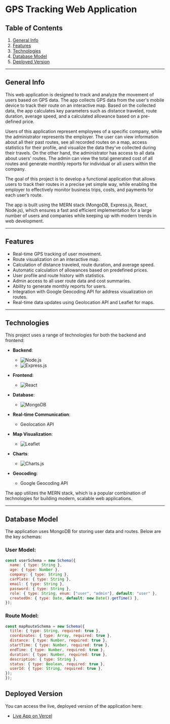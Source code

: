 # GPS Tracking Web Application

## Table of Contents
1. [General Info](#general-info)
2. [Features](#features)
3. [Technologies](#technologies)
4. [Database Model](#database-model)
6. [Deployed Version](#deployed-version)

---

## General Info
This web application is designed to track and analyze the movement of users based on GPS data. The app collects GPS data from the user's mobile device to track their route on an interactive map. Based on the collected data, the app calculates key parameters such as distance traveled, route duration, average speed, and a calculated allowance based on a pre-defined price.

Users of this application represent employees of a specific company, while the administrator represents the employer. The user can view information about all their past routes, see all recorded routes on a map, access statistics for their profile, and visualize the data they've collected during their travels. On the other hand, the administrator has access to all data about users' routes. The admin can view the total generated cost of all routes and generate monthly reports for individual or all users within the company.

The goal of this project is to develop a functional application that allows users to track their routes in a precise yet simple way, while enabling the employer to effectively monitor business trips, costs, and payments for each user’s route.

The app is built using the MERN stack (MongoDB, Express.js, React, Node.js), which ensures a fast and efficient implementation for a large number of users and companies while keeping up with modern trends in web development.

---

## Features
- Real-time GPS tracking of user movement.
- Route visualization on an interactive map.
- Calculation of distance traveled, route duration, and average speed.
- Automatic calculation of allowances based on predefined prices.
- User profile and route history with statistics.
- Admin access to all user route data and cost summaries.
- Ability to generate monthly reports for users.
- Integration with Google Geocoding API for address visualization on routes.
- Real-time data updates using Geolocation API and Leaflet for maps.
  
---

## Technologies
This project uses a range of technologies for both the backend and frontend:

- **Backend**: 
  - ![Node.js](https://img.shields.io/badge/Node.js-339933?style=flat&logo=node.js&logoColor=white)  
  - ![Express.js](https://img.shields.io/badge/Express.js-000000?style=flat&logo=express&logoColor=white)

- **Frontend**: 
  - ![React](https://img.shields.io/badge/React-61DAFB?style=flat&logo=react&logoColor=black)  

- **Database**: 
  - ![MongoDB](https://img.shields.io/badge/MongoDB-47A248?style=flat&logo=mongodb&logoColor=white)

- **Real-time Communication**: 
  - Geolocation API

- **Map Visualization**: 
  - ![Leaflet](https://img.shields.io/badge/Leaflet-3c3c3c?style=flat&logo=leaflet&logoColor=white)

- **Charts**: 
  - ![Charts.js](https://img.shields.io/badge/Charts.js-F7A400?style=flat&logo=chart.js&logoColor=white)

- **Geocoding**: 
  - Google Geocoding API


The app utilizes the MERN stack, which is a popular combination of technologies for building modern, scalable web applications.

---

## Database Model
The application uses MongoDB for storing user data and routes. Below are the key schemas:

### User Model:
```javascript
const userSchema = new Schema({
  name: { type: String },
  age: { type: Number },
  company: { type: String },
  carPlate: { type: String },
  email: { type: String },
  password: { type: String },
  role: { type: String, enum: ["user", "admin"], default: "user" },
  createdOn: { type: Date, default: new Date().getTime() },
});
```

### Route Model:
```javascript
const mapRouteSchema = new Schema({
  title: { type: String, required: true },
  coordinates: { type: Array, required: true },
  distance: { type: Number, required: true },
  startTime: { type: Number, required: true },
  endTime: { type: Number, required: true },
  duration: { type: Number, required: true },
  description: { type: String },
  status: { type: Boolean, required: true },
  userId: { type: String, required: true },
});
});
```

## Deployed Version

You can access the live, deployed version of the application here:

- [Live App on Vercel](https://geolocation-app-swart.vercel.app/)
